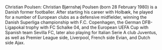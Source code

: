 Christian Poulsen: Christian Bjørnshøj Poulsen (born 28 February 1980) is a Danish former footballer. After starting his career with Holbæk, he played for a number of European clubs as a defensive midfielder, winning the Danish Superliga championship with F.C. Copenhagen, the German DFB-Ligapokal trophy with FC Schalke 04, and the European UEFA Cup with Spanish team Sevilla FC, later also playing for Italian Serie A club Juventus, as well as Premier League side, Liverpool, French side Evian, and Dutch side Ajax.
